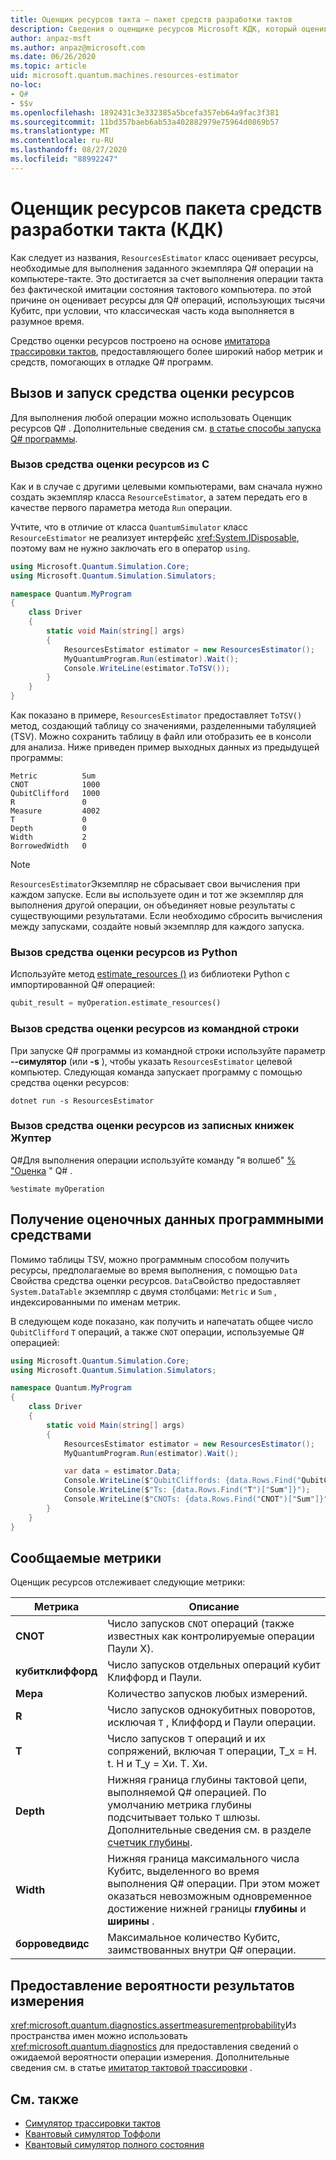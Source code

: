 ```yaml
---
title: Оценщик ресурсов такта — пакет средств разработки тактов
description: Сведения о оценщике ресурсов Microsoft КДК, который оценивает ресурсы, необходимые для выполнения определенного экземпляра Q# операции на компьютере-такте.
author: anpaz-msft
ms.author: anpaz@microsoft.com
ms.date: 06/26/2020
ms.topic: article
uid: microsoft.quantum.machines.resources-estimator
no-loc:
- Q#
- $$v
ms.openlocfilehash: 1892431c3e332385a5bcefa357eb64a9fac3f381
ms.sourcegitcommit: 11bd357baeb6ab53a402882979e75964d0869b57
ms.translationtype: MT
ms.contentlocale: ru-RU
ms.lasthandoff: 08/27/2020
ms.locfileid: "88992247"
---
```

# <a name="quantum-development-kit-qdk-resources-estimator"></a>Оценщик ресурсов пакета средств разработки такта (КДК)

Как следует из названия, `ResourcesEstimator` класс оценивает ресурсы, необходимые для выполнения заданного экземпляра Q# операции на компьютере-такте. Это достигается за счет выполнения операции такта без фактической имитации состояния тактового компьютера. по этой причине он оценивает ресурсы для Q# операций, использующих тысячи Кубитс, при условии, что классическая часть кода выполняется в разумное время.

Средство оценки ресурсов построено на основе [имитатора трассировки тактов](xref:microsoft.quantum.machines.qc-trace-simulator.intro), предоставляющего более широкий набор метрик и средств, помогающих в отладке Q# программ.

## <a name="invoking-and-running-the-resources-estimator"></a>Вызов и запуск средства оценки ресурсов

Для выполнения любой операции можно использовать Оценщик ресурсов Q# . Дополнительные сведения см. [в статье способы запуска Q# программы](xref:microsoft.quantum.guide.host-programs).

### <a name="invoking-the-resources-estimator-from-c"></a>Вызов средства оценки ресурсов из C # 

Как и в случае с другими целевыми компьютерами, вам сначала нужно создать экземпляр класса `ResourceEstimator`, а затем передать его в качестве первого параметра метода `Run` операции.

Учтите, что в отличие от класса `QuantumSimulator` класс `ResourceEstimator` не реализует интерфейс <xref:System.IDisposable>, поэтому вам не нужно заключать его в оператор `using`.

```csharp
using Microsoft.Quantum.Simulation.Core;
using Microsoft.Quantum.Simulation.Simulators;

namespace Quantum.MyProgram
{
    class Driver
    {
        static void Main(string[] args)
        {
            ResourcesEstimator estimator = new ResourcesEstimator();
            MyQuantumProgram.Run(estimator).Wait();
            Console.WriteLine(estimator.ToTSV());
        }
    }
}
```

Как показано в примере, `ResourcesEstimator` предоставляет `ToTSV()` метод, создающий таблицу со значениями, разделенными табуляцией (TSV). Можно сохранить таблицу в файл или отобразить ее в консоли для анализа. Ниже приведен пример выходных данных из предыдущей программы:

```output
Metric          Sum
CNOT            1000
QubitClifford   1000
R               0
Measure         4002
T               0
Depth           0
Width           2
BorrowedWidth   0
```

> [!NOTE]
> `ResourcesEstimator`Экземпляр не сбрасывает свои вычисления при каждом запуске. Если вы используете один и тот же экземпляр для выполнения другой операции, он объединяет новые результаты с существующими результатами. Если необходимо сбросить вычисления между запусками, создайте новый экземпляр для каждого запуска.

### <a name="invoking-the-resources-estimator-from-python"></a>Вызов средства оценки ресурсов из Python

Используйте метод [estimate_resources ()](https://docs.microsoft.com/python/qsharp-core/qsharp.loader.qsharpcallable) из библиотеки Python с импортированной Q# операцией:

```python
qubit_result = myOperation.estimate_resources()
```

### <a name="invoking-the-resources-estimator-from-the-command-line"></a>Вызов средства оценки ресурсов из командной строки

При запуске Q# программы из командной строки используйте параметр **--симулятор** (или **-s** ), чтобы указать `ResourcesEstimator` целевой компьютер. Следующая команда запускает программу с помощью средства оценки ресурсов: 

```dotnetcli
dotnet run -s ResourcesEstimator
```

### <a name="invoking-the-resources-estimator-from-juptyer-notebooks"></a>Вызов средства оценки ресурсов из записных книжек Жуптер

Q#Для выполнения операции используйте команду "я волшеб" [% "Оценка](xref:microsoft.quantum.iqsharp.magic-ref.simulate) " Q# .

```
%estimate myOperation
```

## <a name="programmatically-retrieving-the-estimated-data"></a>Получение оценочных данных программными средствами

Помимо таблицы TSV, можно программным способом получить ресурсы, предполагаемые во время выполнения, с помощью `Data` Свойства средства оценки ресурсов. `Data`Свойство предоставляет `System.DataTable` экземпляр с двумя столбцами: `Metric` и `Sum` , индексированными по именам метрик.

В следующем коде показано, как получить и напечатать общее число `QubitClifford` `T` операций, а также `CNOT` операции, используемые Q# операцией:

```csharp
using Microsoft.Quantum.Simulation.Core;
using Microsoft.Quantum.Simulation.Simulators;

namespace Quantum.MyProgram
{
    class Driver
    {
        static void Main(string[] args)
        {
            ResourcesEstimator estimator = new ResourcesEstimator();
            MyQuantumProgram.Run(estimator).Wait();

            var data = estimator.Data;
            Console.WriteLine($"QubitCliffords: {data.Rows.Find("QubitClifford")["Sum"]}");
            Console.WriteLine($"Ts: {data.Rows.Find("T")["Sum"]}");
            Console.WriteLine($"CNOTs: {data.Rows.Find("CNOT")["Sum"]}");
        }
    }
}
```

## <a name="metrics-reported"></a>Сообщаемые метрики

Оценщик ресурсов отслеживает следующие метрики:

|Метрика|Описание|
|----|----|
|__CNOT__    |Число запусков `CNOT` операций (также известных как контролируемые операции Паули X).|
|__кубитклиффорд__ |Число запусков отдельных операций кубит Клиффорд и Паули.|
|__Мера__    |Количество запусков любых измерений.  |
|__R__    |Число запусков однокубитных поворотов, исключая `T` , Клиффорд и Паули операции.  |
|__T__    |Число запусков `T` операций и их сопряжений, включая `T` операции, T_x = H. t. H и T_y = Хи. T. Хи.  |
|__Depth__|Нижняя граница глубины тактовой цепи, выполняемой Q# операцией. По умолчанию метрика глубины подсчитывает только `T` шлюзы. Дополнительные сведения см. в разделе [счетчик глубины](xref:microsoft.quantum.machines.qc-trace-simulator.depth-counter).   |
|__Width__    |Нижняя граница максимального числа Кубитс, выделенного во время выполнения Q# операции. При этом может оказаться невозможным одновременное достижение нижней границы __глубины__ и __ширины__ .  |
|__борроведвидс__    |Максимальное количество Кубитс, заимствованных внутри Q# операции.  |

## <a name="providing-the-probability-of-measurement-outcomes"></a>Предоставление вероятности результатов измерения

<xref:microsoft.quantum.diagnostics.assertmeasurementprobability>Из пространства имен можно использовать <xref:microsoft.quantum.diagnostics> для предоставления сведений о ожидаемой вероятности операции измерения. Дополнительные сведения см. в статье [имитатор тактовой трассировки](xref:microsoft.quantum.machines.qc-trace-simulator.intro) .

## <a name="see-also"></a>См. также

- [Симулятор трассировки тактов](xref:microsoft.quantum.machines.qc-trace-simulator.intro)
- [Квантовый симулятор Тоффоли](xref:microsoft.quantum.machines.toffoli-simulator)
- [Квантовый симулятор полного состояния](xref:microsoft.quantum.machines.full-state-simulator) 